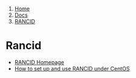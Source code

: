 <!-- -
Title: RANCID
Description: Notes and links on RANCID
First Published: 2014-06-11
- -->

<ol class="breadcrumb" itemprop="breadcrumb">
	<li><a href="/">Home</a></li>
	<li><a href="/docs/">Docs</a></li>
	<li><a href="/docs/rancid.html">RANCID</a></li>
</ol>

Rancid
======

*   [RANCID Homepage](http://www.shrubbery.net/rancid/)
*   [How to set up and use RANCID under CentOS](http://www.openlogic.com/wazi/bid/346615/how-to-set-up-and-use-rancid-under-centos)
